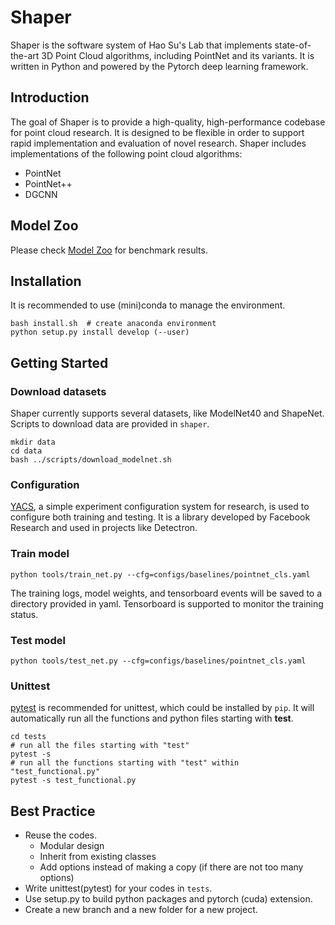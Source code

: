 # Shaper
Shaper is the software system of Hao Su's Lab that implements state-of-the-art 3D Point Cloud algorithms, 
including PointNet and its variants. 
It is written in Python and powered by the Pytorch deep learning framework.

## Introduction
The goal of Shaper is to provide a high-quality, high-performance codebase for point cloud research. 
It is designed to be flexible in order to support rapid implementation and evaluation of novel research. 
Shaper includes implementations of the following point cloud algorithms:
- PointNet
- PointNet++
- DGCNN

## Model Zoo
Please check [Model Zoo](MODEL_ZOO.md) for benchmark results.

## Installation
It is recommended to use (mini)conda to manage the environment.
```
bash install.sh  # create anaconda environment
python setup.py install develop (--user)
```

## Getting Started

### Download datasets
Shaper currently supports several datasets, like ModelNet40 and ShapeNet.
Scripts to download data are provided in ``shaper``.
```
mkdir data
cd data
bash ../scripts/download_modelnet.sh
```

### Configuration
[YACS](https://pypi.org/project/yacs/), a simple experiment configuration system for research, is used to configure both training and testing.
It is a library developed by Facebook Research and used in projects like Detectron.

### Train model
```
python tools/train_net.py --cfg=configs/baselines/pointnet_cls.yaml
```
The training logs, model weights, and tensorboard events will be saved to a directory provided in yaml.
Tensorboard is supported to monitor the training status.

### Test model
```
python tools/test_net.py --cfg=configs/baselines/pointnet_cls.yaml
```

### Unittest
[pytest](https://docs.pytest.org/en/latest/) is recommended for unittest, which could be installed by ``pip``.
It will automatically run all the functions and python files starting with **test**.
```
cd tests
# run all the files starting with "test"
pytest -s
# run all the functions starting with "test" within "test_functional.py"
pytest -s test_functional.py
```

## Best Practice
- Reuse the codes.
    - Modular design
    - Inherit from existing classes
    - Add options instead of making a copy (if there are not too many options) 
- Write unittest(pytest) for your codes in ``tests``.
- Use setup.py to build python packages and pytorch (cuda) extension.
- Create a new branch and a new folder for a new project.